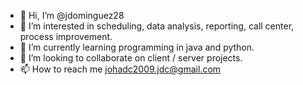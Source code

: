 - 👋 Hi, I’m @jdominguez28
- 👀 I’m interested in scheduling, data analysis, reporting, call center, process improvement.
- 🌱 I’m currently learning programming in java and python.
- 💞️ I’m looking to collaborate on client / server projects.
- 📫 How to reach me johadc2009.jdc@gmail.com
